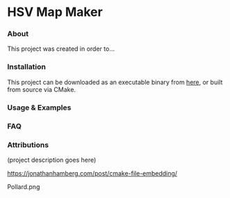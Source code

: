 # HSV Map Maker

### About

This project was created in order to...

### Installation

This project can be downloaded as an executable binary from [here](),
or built from source via CMake.

### Usage & Examples

### FAQ

### Attributions

(project description goes here)

https://jonathanhamberg.com/post/cmake-file-embedding/

Pollard.png